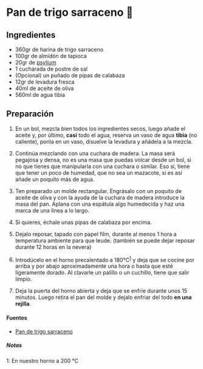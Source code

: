# Pan de trigo sarraceno :bread:

## Ingredientes

-   360gr de harina de trigo sarraceno
-   100gr de almidón de tapioca
-   20gr de [psylium](https://www.glotonessingluten.com/recetas-sin-gluten/psyllium-una-gran-ayuda-pan-sin-gluten/)
-   1 cucharada de postre de sal
-   (Opcional) un puñado de pipas de calabaza
-   12gr de levadura fresca
-   40ml de aceite de oliva
-   560ml de agua tibia

## Preparación

1.  En un bol, mezcla bien todos los ingredientes secos, luego añade el aceite y, por último, **casi** todo el agua, reserva un vaso de agua **tibia** (no caliente), ponla en un vaso, disuelve la levadura y añádela a la mezcla.

2. Continúa mezclando con una cuchara de madera. La masa será pegajosa y densa, no es una masa que puedas volcar desde un bol, si no que tienes que manipularla con una cuchara o similar. Eso sí, tiene que tener un poco de humedad, que no sea un mazacote, si es así añade un poquito más de agua.

3.  Ten preparado un molde rectangular. Engrásalo con un poquito de aceite de oliva y con la ayuda de la cuchara de madera introduce la masa del pan. Aplana con una espátula algo humedecida y haz una marca de una línea a lo largo.

4.  Si quieres, échale unas pipas de calabaza por encima.

5.  Dejalo reposar, tapado con papel film, durante al menos 1 hora a temperatura ambiente para que leude. (también se puede dejar reposar durante 12 horas en la nevera)

6.  Introdúcelo en el horno precalentado a 180°C<sup>[1](#footnote1)</sup> y deja que se cocine por arriba y por abajo aproximadamente una hora o hasta que esté ligeramente dorado. Al clavarle un palillo o un cuchillo, tiene que salir limpio.

7.  Deja la puerta del horno abierta y deja que se enfríe durante unos 15 minutos. Luego retira el pan del molde y dejalo enfriar del todo **en una rejilla**.

#### Fuentes

-   [Pan de trigo sarraceno](https://soycomocomo.es/que-desayuno/pan-de-trigo-sarraceno)

##### Notas

<a name="footnote1">1</a>: En nuestro horno a 200 °C
